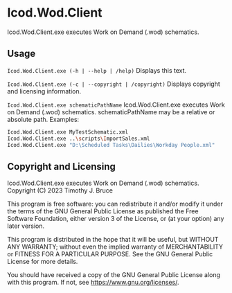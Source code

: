 # Icod.Wod.Client
Icod.Wod.Client.exe executes Work on Demand (.wod) schematics.

## Usage
`Icod.Wod.Client.exe (-h | --help | /help)`
Displays this text.

`Icod.Wod.Client.exe (-c | --copyright | /copyright)`
Displays copyright and licensing information.

`Icod.Wod.Client.exe schematicPathName`
Icod.Wod.Client.exe executes Work on Demand (.wod) schematics.
schematicPathName may be a relative or absolute path. 
Examples:
``` sh
Icod.Wod.Client.exe MyTestSchematic.xml
Icod.Wod.Client.exe ..\scripts\ImportSales.xml
Icod.Wod.Client.exe "D:\Scheduled Tasks\Dailies\Workday People.xml"
```

## Copyright and Licensing
Icod.Wod.Client.exe executes Work on Demand (.wod) schematics.
Copyright (C) 2023 Timothy J. Bruce

This program is free software: you can redistribute it and/or modify
it under the terms of the GNU General Public License as published 
the Free Software Foundation, either version 3 of the License, or
(at your option) any later version.

This program is distributed in the hope that it will be useful,
but WITHOUT ANY WARRANTY; without even the implied warranty of
MERCHANTABILITY or FITNESS FOR A PARTICULAR PURPOSE.  See the
GNU General Public License for more details.

You should have received a copy of the GNU General Public License
along with this program.  If not, see <https://www.gnu.org/licenses/>.

